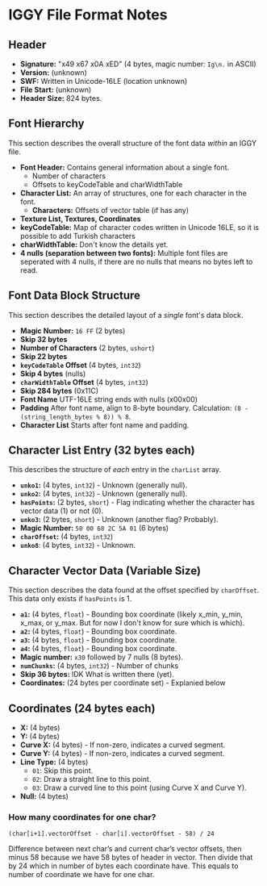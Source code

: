 # IGGY File Format Notes

## Header

*   **Signature:** "x49 x67 x0A xED" (4 bytes, magic number: `Ig\n.` in ASCII)
*   **Version:** (unknown)
*   **SWF:** Written in Unicode-16LE (location unknown)
*   **File Start:** (unknown)
*   **Header Size:** 824 bytes.

## Font Hierarchy

This section describes the overall structure of the font data *within* an IGGY file.

*   **Font Header:**  Contains general information about a single font.
    *   Number of characters
    *   Offsets to keyCodeTable and charWidthTable
*   **Character List:** An array of structures, one for each character in the font.
    *   **Characters:** Offsets of vector table (if has any)
* **Texture List, Textures, Coordinates**
*   **keyCodeTable:**  Map of character codes written in Unicode 16LE, so it is possible to add Turkish characters
*   **charWidthTable:**  Don't know the details yet.
*   **4 nulls (separation between two fonts):**  Multiple font files are seperated with 4 nulls, if there are no nulls that means no bytes left to read.

## Font Data Block Structure

This section describes the detailed layout of a *single* font's data block.

*   **Magic Number:** `16 FF` (2 bytes)
*   **Skip 32 bytes**
*   **Number of Characters** (2 bytes, `ushort`)
*   **Skip 22 bytes**
*   **`keyCodeTable` Offset** (4 bytes, `int32`)
*   **Skip 4 bytes** (nulls)
*   **`charWidthTable` Offset** (4 bytes, `int32`)
*   **Skip 284 bytes** (0x11C)
*   **Font Name**  UTF-16LE string ends with nulls (x00x00)
* **Padding** After font name, align to 8-byte boundary. Calculation: `(8 - (string_length_bytes % 8)) % 8`.
*   **Character List** Starts after font name and padding.

## Character List Entry (32 bytes each)

This describes the structure of *each* entry in the `charList` array.

*   **`unko1`:** (4 bytes, `int32`) - Unknown (generally null).
*   **`unko2`:** (4 bytes, `int32`) - Unknown (generally null).
*   **`hasPoints`:** (2 bytes, `short`) - Flag indicating whether the character has vector data (1) or not (0).
*   **`unko3`:** (2 bytes, `short`) - Unknown (another flag? Probably).
*  **Magic Number:** `50 00 68 2C 5A 01` (6 bytes)
*   **`charOffset`:** (4 bytes, `int32`)
* **`unko8`**: (4 bytes, `int32`) - Unknown.

## Character Vector Data (Variable Size)

This section describes the data found at the offset specified by `charOffset`.  This data only exists if `hasPoints` is 1.

*   **`a1`:** (4 bytes, `float`) - Bounding box coordinate (likely x_min, y_min, x_max, or y_max. But for now I don't know for sure which is which).
*   **`a2`:** (4 bytes, `float`) - Bounding box coordinate.
*   **`a3`:** (4 bytes, `float`) - Bounding box coordinate.
*   **`a4`:** (4 bytes, `float`) - Bounding box coordinate.
*   **Magic number:** `x30` followed by 7 nulls (8 bytes).
*   **`numChunks`:** (4 bytes, `int32`) - Number of chunks
*   **Skip 36 bytes:** IDK What is written there (yet).
*   **Coordinates:** (24 bytes per coordinate set) - Explanied below

## Coordinates (24 bytes each)

*   **X:** (4 bytes)
*   **Y:** (4 bytes)
*   **Curve X:** (4 bytes) - If non-zero, indicates a curved segment.
*   **Curve Y:** (4 bytes) - If non-zero, indicates a curved segment.
*   **Line Type:** (4 bytes)
    *   `01`: Skip this point.
    *   `02`: Draw a straight line to this point.
    *   `03`: Draw a curved line to this point (using Curve X and Curve Y).
*    **Null:** (4 bytes)

### How many coordinates for one char?
`(char[i+1].vectorOffset - char[i].vectorOffset - 58) / 24`

Difference between next char’s and current char’s vector offsets, then minus 58 because we have 58 bytes of header in vector. Then divide that by 24 which in number of bytes each coordinate have. This equals to number of coordinate we have for one char.